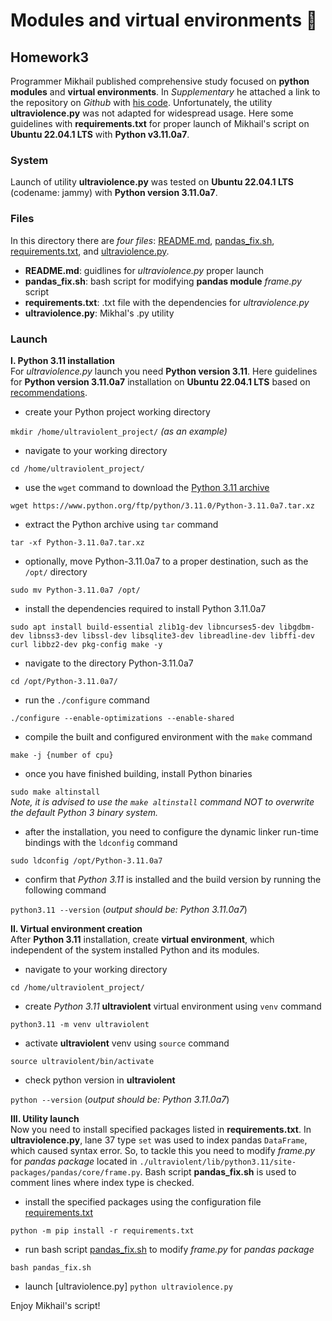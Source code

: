 # **Modules and virtual environments** :wrench:
## Homework3

Programmer Mikhail published comprehensive study focused on **python modules** and **virtual environments**. In *Supplementary* he attached a link 
to the repository on *Github* with [his code](https://github.com/krglkvrmn/Virtual_environment_research). Unfortunately, the utility **ultraviolence.py** was not adapted 
for widespread usage. Here some guidelines with **requirements.txt** for proper launch of Mikhail's script on **Ubuntu 22.04.1 LTS** with **Python v3.11.0a7**. 

### System
Launch of utility **ultraviolence.py** was tested on **Ubuntu 22.04.1 LTS** (codename: jammy) with **Python version 3.11.0a7**.

### Files
In this directory there are *four files*: [README.md](./README.md), [pandas_fix.sh](./pandas_fix.sh), [requirements.txt](./requirements.txt), and [ultraviolence.py](./ultraviolence.py).
- **README.md**: guidlines for *ultraviolence.py* proper launch
- **pandas_fix.sh**: bash script for modifying **pandas module** *frame.py* script
- **requirements.txt**: .txt file with the dependencies for *ultraviolence.py*
- **ultraviolence.py**: Mikhal's .py utility

### Launch
**I. Python 3.11 installation**\
For *ultraviolence.py* launch you need **Python version 3.11**. 
Here guidelines for **Python version 3.11.0a7** installation on **Ubuntu 22.04.1 LTS** 
based on [recommendations](https://www.linuxcapable.com/how-to-install-python-3-11-on-ubuntu-22-04-lts/#Install_Python_311_-_PPA_Method).
- create your Python project working directory

`mkdir /home/ultraviolent_project/` *(as an example)*
- navigate to your working directory

`cd /home/ultraviolent_project/`
- use the `wget` command to download the [Python 3.11 archive](https://www.python.org/ftp/python/3.11.0/Python-3.11.0a7.tar.xz)

`wget https://www.python.org/ftp/python/3.11.0/Python-3.11.0a7.tar.xz`
- extract the Python archive using `tar` command

`tar -xf Python-3.11.0a7.tar.xz`
- optionally, move Python-3.11.0a7 to a proper destination, such as the `/opt/` directory

`sudo mv Python-3.11.0a7 /opt/`
- install the dependencies required to install Python 3.11.0a7

`sudo apt install build-essential zlib1g-dev libncurses5-dev libgdbm-dev libnss3-dev libssl-dev libsqlite3-dev libreadline-dev libffi-dev curl libbz2-dev pkg-config make -y`
- navigate to the directory Python-3.11.0a7

`cd /opt/Python-3.11.0a7/`
- run the `./configure` command

`./configure --enable-optimizations --enable-shared`
- compile the built and configured environment with the `make` command

`make -j {number of cpu}`
- once you have finished building, install Python binaries

`sudo make altinstall`\
*Note, it is advised to use the `make altinstall` command NOT to overwrite the default Python 3 binary system.*
- after the installation, you need to configure the dynamic linker run-time bindings with the `ldconfig` command

`sudo ldconfig /opt/Python-3.11.0a7`
- confirm that *Python 3.11* is installed and the build version by running the following command

`python3.11 --version` (*output should be: Python 3.11.0a7*)

**II. Virtual environment creation**\
After **Python 3.11** installation, create **virtual environment**, which independent of the system installed Python and its modules.
- navigate to your working directory

`cd /home/ultraviolent_project/`
- create *Python 3.11* **ultraviolent** virtual environment using `venv` command

`python3.11 -m venv ultraviolent`
- activate **ultraviolent** venv using `source` command

`source ultraviolent/bin/activate`
- check python version in **ultraviolent**

`python --version` (*output should be: Python 3.11.0a7*)

**III. Utility launch**\
Now you need to install specified packages listed in **requirements.txt**. 
In **ultraviolence.py**, lane 37 type `set` was used to index pandas `DataFrame`, which caused syntax error. 
So, to tackle this you need to modify *frame.py* for *pandas package* located in `./ultraviolent/lib/python3.11/site-packages/pandas/core/frame.py`. 
Bash script **pandas_fix.sh** is used to comment lines where index type is checked.  
- install the specified packages using the configuration file [requirements.txt](./requirements.txt)

`python -m pip install -r requirements.txt`
- run bash script [pandas_fix.sh](./pandas_fix.sh) to modify *frame.py* for *pandas package*

`bash pandas_fix.sh`
- launch [ultraviolence.py]
`python ultraviolence.py`

Enjoy Mikhail's script!
